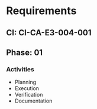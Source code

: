 # Requirements

## CI: CI-CA-E3-004-001
## Phase: 01

### Activities
- Planning
- Execution
- Verification
- Documentation
